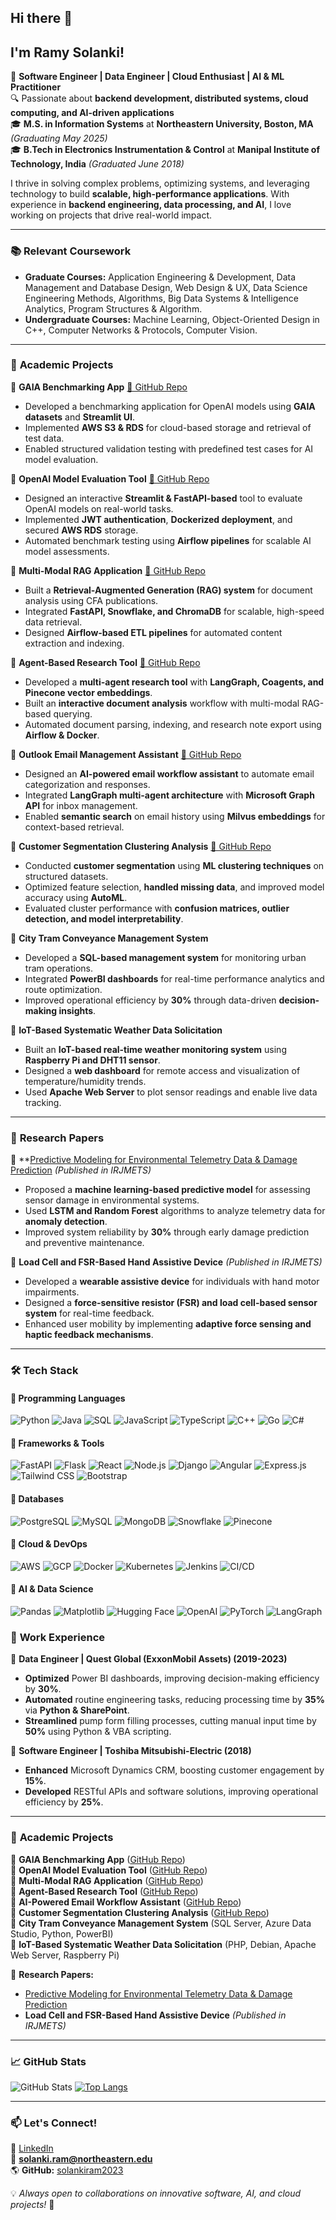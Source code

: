 ## Hi there 👋  
## I'm Ramy Solanki!

🚀 **Software Engineer | Data Engineer | Cloud Enthusiast | AI & ML Practitioner**  
🔍 Passionate about **backend development, distributed systems, cloud computing, and AI-driven applications**  
🎓 **M.S. in Information Systems** at **Northeastern University, Boston, MA** *(Graduating May 2025)*  
🎓 **B.Tech in Electronics Instrumentation & Control** at **Manipal Institute of Technology, India** *(Graduated June 2018)*  

I thrive in solving complex problems, optimizing systems, and leveraging technology to build **scalable, high-performance applications**. With experience in **backend engineering, data processing, and AI**, I love working on projects that drive real-world impact.

---

### 📚 **Relevant Coursework**
- **Graduate Courses:** Application Engineering & Development, Data Management and Database Design, Web Design & UX, Data Science Engineering Methods, Algorithms, Big Data Systems & Intelligence Analytics, Program Structures & Algorithm.  
- **Undergraduate Courses:** Machine Learning, Object-Oriented Design in C++, Computer Networks & Protocols, Computer Vision.

---

### 🔬 **Academic Projects**  

🔹 **GAIA Benchmarking App** [🔗 GitHub Repo](https://github.com/Big-Data-IA-Team-7/gaia-openai-validation)  
- Developed a benchmarking application for OpenAI models using **GAIA datasets** and **Streamlit UI**.  
- Implemented **AWS S3 & RDS** for cloud-based storage and retrieval of test data.  
- Enabled structured validation testing with predefined test cases for AI model evaluation.  

🔹 **OpenAI Model Evaluation Tool** [🔗 GitHub Repo](https://github.com/BigDataIA-Fall2024-TeamB6/Assignment2)  
- Designed an interactive **Streamlit & FastAPI-based** tool to evaluate OpenAI models on real-world tasks.  
- Implemented **JWT authentication**, **Dockerized deployment**, and secured **AWS RDS** storage.  
- Automated benchmark testing using **Airflow pipelines** for scalable AI model assessments.  

🔹 **Multi-Modal RAG Application** [🔗 GitHub Repo](https://github.com/BigDataIA-Fall2024-TeamB6/Assignment3)  
- Built a **Retrieval-Augmented Generation (RAG) system** for document analysis using CFA publications.  
- Integrated **FastAPI, Snowflake, and ChromaDB** for scalable, high-speed data retrieval.  
- Designed **Airflow-based ETL pipelines** for automated content extraction and indexing.  

🔹 **Agent-Based Research Tool** [🔗 GitHub Repo](https://github.com/BigDataIA-Fall2024-TeamB6/Assignment4)  
- Developed a **multi-agent research tool** with **LangGraph, Coagents, and Pinecone vector embeddings**.  
- Built an **interactive document analysis** workflow with multi-modal RAG-based querying.  
- Automated document parsing, indexing, and research note export using **Airflow & Docker**.  

🔹 **Outlook Email Management Assistant** [🔗 GitHub Repo](https://github.com/BigDataIA-Fall2024-TeamB6/Assignment3)  
- Designed an **AI-powered email workflow assistant** to automate email categorization and responses.  
- Integrated **LangGraph multi-agent architecture** with **Microsoft Graph API** for inbox management.  
- Enabled **semantic search** on email history using **Milvus embeddings** for context-based retrieval.  

🔹 **Customer Segmentation Clustering Analysis** [🔗 GitHub Repo](https://github.com/solankiram2023/Data-Science-Engineering-Methods/blob/main/Data_Cleaning%2C_Feature_Selection%2C_Modeling_and_Interpretability_Assignment4_DSEM.ipynb)  
- Conducted **customer segmentation** using **ML clustering techniques** on structured datasets.  
- Optimized feature selection, **handled missing data**, and improved model accuracy using **AutoML**.  
- Evaluated cluster performance with **confusion matrices, outlier detection, and model interpretability**.  

🔹 **City Tram Conveyance Management System**  
- Developed a **SQL-based management system** for monitoring urban tram operations.  
- Integrated **PowerBI dashboards** for real-time performance analytics and route optimization.  
- Improved operational efficiency by **30%** through data-driven **decision-making insights**.  

🔹 **IoT-Based Systematic Weather Data Solicitation**  
- Built an **IoT-based real-time weather monitoring system** using **Raspberry Pi and DHT11 sensor**.  
- Designed a **web dashboard** for remote access and visualization of temperature/humidity trends.  
- Used **Apache Web Server** to plot sensor readings and enable live data tracking.  

---

### 📄 **Research Papers**  

📌 **[Predictive Modeling for Environmental Telemetry Data & Damage Prediction](https://www.irjmets.com/uploadedfiles/paper/issue_11_november_2022/31545/final/fin_irjmets1669224449.pdf) *(Published in IRJMETS)*  
- Proposed a **machine learning-based predictive model** for assessing sensor damage in environmental systems.  
- Used **LSTM and Random Forest** algorithms to analyze telemetry data for **anomaly detection**.  
- Improved system reliability by **30%** through early damage prediction and preventive maintenance.  

📌 **Load Cell and FSR-Based Hand Assistive Device** *(Published in IRJMETS)*  
- Developed a **wearable assistive device** for individuals with hand motor impairments.  
- Designed a **force-sensitive resistor (FSR) and load cell-based sensor system** for real-time feedback.  
- Enhanced user mobility by implementing **adaptive force sensing and haptic feedback mechanisms**.  

---

### 🛠 **Tech Stack**

#### 🔹 **Programming Languages**
![Python](https://img.shields.io/badge/Python-3776AB?style=for-the-badge&logo=python&logoColor=white)
![Java](https://img.shields.io/badge/Java-007396?style=for-the-badge&logo=openjdk&logoColor=white)
![SQL](https://img.shields.io/badge/SQL-4479A1?style=for-the-badge&logo=postgresql&logoColor=white)
![JavaScript](https://img.shields.io/badge/JavaScript-F7DF1E?style=for-the-badge&logo=javascript&logoColor=black)
![TypeScript](https://img.shields.io/badge/TypeScript-3178C6?style=for-the-badge&logo=typescript&logoColor=white)
![C++](https://img.shields.io/badge/C++-00599C?style=for-the-badge&logo=c%2B%2B&logoColor=white)
![Go](https://img.shields.io/badge/Go-00ADD8?style=for-the-badge&logo=go&logoColor=white)
![C#](https://img.shields.io/badge/C%23-239120?style=for-the-badge&logo=c-sharp&logoColor=white)

#### 🔹 **Frameworks & Tools**
![FastAPI](https://img.shields.io/badge/FastAPI-009688?style=for-the-badge&logo=fastapi&logoColor=white)
![Flask](https://img.shields.io/badge/Flask-000000?style=for-the-badge&logo=flask&logoColor=white)
![React](https://img.shields.io/badge/React-61DAFB?style=for-the-badge&logo=react&logoColor=black)
![Node.js](https://img.shields.io/badge/Node.js-339933?style=for-the-badge&logo=node.js&logoColor=white)
![Django](https://img.shields.io/badge/Django-092E20?style=for-the-badge&logo=django&logoColor=white)
![Angular](https://img.shields.io/badge/Angular-DD0031?style=for-the-badge&logo=angular&logoColor=white)
![Express.js](https://img.shields.io/badge/Express.js-000000?style=for-the-badge&logo=express&logoColor=white)
![Tailwind CSS](https://img.shields.io/badge/Tailwind_CSS-38B2AC?style=for-the-badge&logo=tailwind-css&logoColor=white)
![Bootstrap](https://img.shields.io/badge/Bootstrap-563D7C?style=for-the-badge&logo=bootstrap&logoColor=white)

#### 🔹 **Databases**
![PostgreSQL](https://img.shields.io/badge/PostgreSQL-336791?style=for-the-badge&logo=postgresql&logoColor=white)
![MySQL](https://img.shields.io/badge/MySQL-4479A1?style=for-the-badge&logo=mysql&logoColor=white)
![MongoDB](https://img.shields.io/badge/MongoDB-47A248?style=for-the-badge&logo=mongodb&logoColor=white)
![Snowflake](https://img.shields.io/badge/Snowflake-56CCF2?style=for-the-badge&logo=snowflake&logoColor=white)
![Pinecone](https://img.shields.io/badge/Pinecone-129991?style=for-the-badge&logo=pinecone&logoColor=white)

#### 🔹 **Cloud & DevOps**
![AWS](https://img.shields.io/badge/AWS-232F3E?style=for-the-badge&logo=amazon-aws&logoColor=white)
![GCP](https://img.shields.io/badge/GCP-4285F4?style=for-the-badge&logo=google-cloud&logoColor=white)
![Docker](https://img.shields.io/badge/Docker-2496ED?style=for-the-badge&logo=docker&logoColor=white)
![Kubernetes](https://img.shields.io/badge/Kubernetes-326CE5?style=for-the-badge&logo=kubernetes&logoColor=white)
![Jenkins](https://img.shields.io/badge/Jenkins-D24939?style=for-the-badge&logo=jenkins&logoColor=white)
![CI/CD](https://img.shields.io/badge/CI%2FCD-0052CC?style=for-the-badge&logo=github-actions&logoColor=white)

#### 🔹 **AI & Data Science**
![Pandas](https://img.shields.io/badge/Pandas-150458?style=for-the-badge&logo=pandas&logoColor=white)
![Matplotlib](https://img.shields.io/badge/Matplotlib-FF9632?style=for-the-badge&logo=python&logoColor=white)
![Hugging Face](https://img.shields.io/badge/Hugging%20Face-FFCC4D?style=for-the-badge&logo=huggingface&logoColor=black)
![OpenAI](https://img.shields.io/badge/OpenAI-412991?style=for-the-badge&logo=openai&logoColor=white)
![PyTorch](https://img.shields.io/badge/PyTorch-EE4C2C?style=for-the-badge&logo=pytorch&logoColor=white)
![LangGraph](https://img.shields.io/badge/LangGraph-007ACC?style=for-the-badge&logo=apacheairflow&logoColor=white)

### 💼 **Work Experience**
🔹 **Data Engineer | Quest Global (ExxonMobil Assets) (2019-2023)**
- **Optimized** Power BI dashboards, improving decision-making efficiency by **30%**.
- **Automated** routine engineering tasks, reducing processing time by **35%** via **Python & SharePoint**.
- **Streamlined** pump form filling processes, cutting manual input time by **50%** using Python & VBA scripting.

🔹 **Software Engineer | Toshiba Mitsubishi-Electric (2018)**
- **Enhanced** Microsoft Dynamics CRM, boosting customer engagement by **15%**.
- **Developed** RESTful APIs and software solutions, improving operational efficiency by **25%**.

---

### 🔬 **Academic Projects**
🔹 **GAIA Benchmarking App** ([GitHub Repo](https://github.com/Big-Data-IA-Team-7/gaia-openai-validation))  
🔹 **OpenAI Model Evaluation Tool** ([GitHub Repo](https://github.com/BigDataIA-Fall2024-TeamB6/Assignment2))  
🔹 **Multi-Modal RAG Application** ([GitHub Repo](https://github.com/BigDataIA-Fall2024-TeamB6/Assignment3))  
🔹 **Agent-Based Research Tool** ([GitHub Repo](https://github.com/BigDataIA-Fall2024-TeamB6/Assignment4))  
🔹 **AI-Powered Email Workflow Assistant** ([GitHub Repo](https://github.com/BigDataIA-Fall2024-TeamB6/Assignment3))  
🔹 **Customer Segmentation Clustering Analysis** ([GitHub Repo](https://github.com/solankiram2023/Data-Science-Engineering-Methods/blob/main/Data_Cleaning%2C_Feature_Selection%2C_Modeling_and_Interpretability_Assignment4_DSEM.ipynb))  
🔹 **City Tram Conveyance Management System** (SQL Server, Azure Data Studio, Python, PowerBI)  
🔹 **IoT-Based Systematic Weather Data Solicitation** (PHP, Debian, Apache Web Server, Raspberry Pi)  

📄 **Research Papers:**
- [Predictive Modeling for Environmental Telemetry Data & Damage Prediction](https://www.irjmets.com/uploadedfiles/paper/issue_11_november_2022/31545/final/fin_irjmets1669224449.pdf)
- **Load Cell and FSR-Based Hand Assistive Device** *(Published in IRJMETS)*

---

### 📈 **GitHub Stats**
![GitHub Stats](https://github-readme-stats.vercel.app/api?username=solankiram2023&show_icons=true&theme=tokyonight)
[![Top Langs](https://github-readme-stats.vercel.app/api/top-langs/?username=solankiram2023&layout=compact)](https://github.com/anuraghazra/github-readme-stats)

---

### 📫 **Let's Connect!**
🔗 [LinkedIn](https://www.linkedin.com/in/ramysolanki/)  
📧 **solanki.ram@northeastern.edu**  
🌎 **GitHub:** [solankiram2023](https://github.com/solankiram2023)  

💡 *Always open to collaborations on innovative software, AI, and cloud projects!* 🚀

<!--
**solankiram2023/solankiram2023** is a ✨ _special_ ✨ repository because its `README.md` (this file) appears on your GitHub profile.

Here are some ideas to get you started:

- 🔭 I’m currently working on ...
- 🌱 I’m currently learning ...
- 👯 I’m looking to collaborate on ...
- 🤔 I’m looking for help with ...
- 💬 Ask me about ...
- 📫 How to reach me: ...
- 😄 Pronouns: ...
- ⚡ Fun fact: ...
-->
